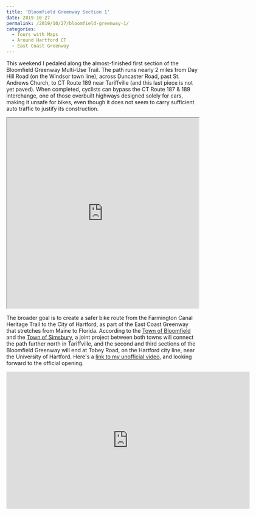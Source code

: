 ```yaml
---
title: 'Bloomfield Greenway Section 1'
date: 2019-10-27
permalink: /2019/10/27/bloomfield-greenway-1/
categories:
  - Tours with Maps
  - Around Hartford CT
  - East Coast Greenway
---
```

This weekend I pedaled along the almost-finished first section of the Bloomfield Greenway Multi-Use Trail. The path runs nearly 2 miles from Day Hill Road (on the Windsor town line), across Duncaster Road, past St. Andrews Church, to CT Route 189 near Tariffville (and this last piece is not yet paved). When completed, cyclists can bypass the CT Route 187 & 189 interchange, one of those overbuilt highways designed solely for cars, making it unsafe for bikes, even though it does not seem to carry sufficient auto traffic to justify its construction.  

<iframe src="https://jackdougherty.github.io/bikemapcode/connecticut#14/41.8899/-72.7485" width="100%" height="500px"></iframe>

The broader goal is to create a safer bike route from the Farmington Canal Heritage Trail to the City of Hartford, as part of the East Coast Greenway that stretches from Maine to Florida. According to the [Town of Bloomfield](https://www.bloomfieldct.gov/engineering/pages/bloomfield-greenway) and the [Town of Simsbury](https://www.simsbury-ct.gov/home/news/public-information-meeting-bloomfieldsimsbury-multi-use-trail), a joint project between both towns will connect the path further north in Tariffville, and the second and third sections of the Bloomfield Greenway will end at Tobey Road, on the Hartford city line, near the University of Hartford. Here's a [link to my unofficial video](https://vimeo.com/369217240), and looking forward to the official opening.

<iframe src="https://player.vimeo.com/video/369217240" width="640" height="360" frameborder="0" allow="autoplay; fullscreen" allowfullscreen></iframe>

